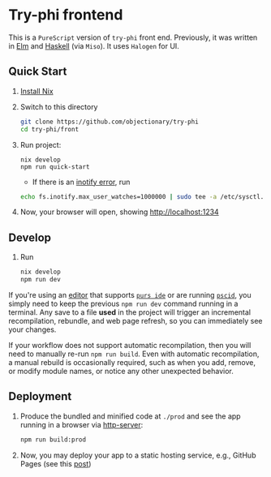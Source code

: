 # Try-phi frontend

This is a `PureScript` version of `try-phi` front end. Previously, it was written in [Elm](https://github.com/fizruk/try-phi/tree/cf29332d08376e1da90c851f5326b440ac070763) and [Haskell](https://github.com/fizruk/try-phi/commit/bc04b4d61b00f79ad7736769d1420d632e294579) (via `Miso`). It uses `Halogen` for UI.

## Quick Start

1. [Install Nix](https://github.com/deemp/flakes/blob/main/README/InstallNix.md)

1. Switch to this directory

    ```sh
    git clone https://github.com/objectionary/try-phi
    cd try-phi/front
    ```

1. Run project:

    ```console
    nix develop
    npm run quick-start
    ```

   - If there is an [inotify error](https://askubuntu.com/a/1088275), run

   ```sh
   echo fs.inotify.max_user_watches=1000000 | sudo tee -a /etc/sysctl.conf && sudo sysctl -p
   ```

1. Now, your browser will open, showing [http://localhost:1234](http://localhost:1234)

## Develop

1. Run

    ```sh
    nix develop
    npm run dev
    ```

If you're using an [editor](https://github.com/purescript/documentation/blob/master/ecosystem/Editor-and-tool-support.md#editors) that supports [`purs ide`](https://github.com/purescript/purescript/tree/master/psc-ide) or are running [`pscid`](https://github.com/kRITZCREEK/pscid), you simply need to keep the previous `npm run dev` command running in a terminal. Any save to a file **used** in the project will trigger an incremental recompilation, rebundle, and web page refresh, so you can immediately see your changes.

If your workflow does not support automatic recompilation, then you will need to manually re-run `npm run build`. Even with automatic recompilation, a manual rebuild is occasionally required, such as when you add, remove, or modify module names, or notice any other unexpected behavior.

## Deployment

1. Produce the bundled and minified code at `./prod` and see the app running in a browser via [http-server](https://www.npmjs.com/package/http-server):

    ```sh
    npm run build:prod
    ```

1. Now, you may deploy your app to a static hosting service, e.g., GitHub Pages (see this [post](https://javascript.plainenglish.io/deploying-any-app-to-github-pages-1e8e946bf890))
